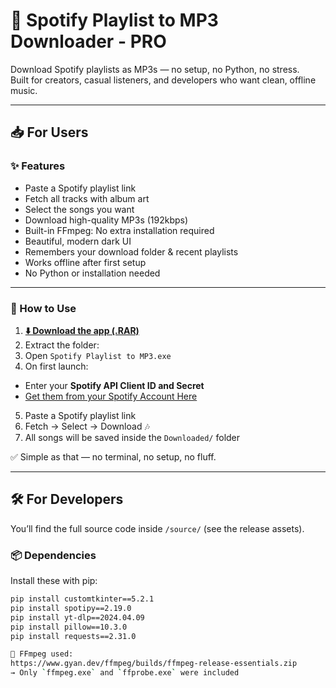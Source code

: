 # 🎵 Spotify Playlist to MP3 Downloader - PRO

Download Spotify playlists as MP3s — no setup, no Python, no stress.  
Built for creators, casual listeners, and developers who want clean, offline music.

---

## 📥 For Users

### ✨ Features

- Paste a Spotify playlist link
- Fetch all tracks with album art
- Select the songs you want
- Download high-quality MP3s (192kbps)
- Built-in FFmpeg: No extra installation required
- Beautiful, modern dark UI
- Remembers your download folder & recent playlists
- Works offline after first setup
- No Python or installation needed

---

### 🚀 How to Use

1. **[⬇️ Download the app (.RAR)](https://github.com/EgyDevs2020/spotify-playlist-to-mp3/releases/download/v1.0.0/Spotify.Playlist.to.MP3.rar)**
2. Extract the folder:
3. Open `Spotify Playlist to MP3.exe`
4. On first launch:
- Enter your **Spotify API Client ID and Secret**
- [Get them from your Spotify Account Here](https://developer.spotify.com/dashboard)
5. Paste a Spotify playlist link
6. Fetch → Select → Download 🎶
7. All songs will be saved inside the `Downloaded/` folder

✅ Simple as that — no terminal, no setup, no fluff.

---

## 🛠 For Developers

You’ll find the full source code inside `/source/` (see the release assets).


### 📦 Dependencies

Install these with pip:

```bash
pip install customtkinter==5.2.1
pip install spotipy==2.19.0
pip install yt-dlp==2024.04.09
pip install pillow==10.3.0
pip install requests==2.31.0

🔧 FFmpeg used:
https://www.gyan.dev/ffmpeg/builds/ffmpeg-release-essentials.zip  
→ Only `ffmpeg.exe` and `ffprobe.exe` were included
